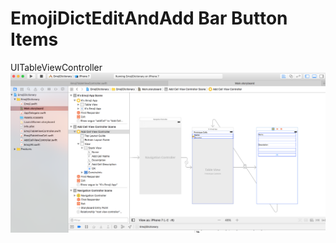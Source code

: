 # EmojiDictEditAndAdd Bar Button Items
UITableViewController
![storyboard](https://github.com/oobii/EmojiDictEditAndAdd/blob/EditAndAdd/storyboard.png)




